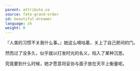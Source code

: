 ```yaml
---
parent: attribute.ce
source: fate-grand-order
id: beautiful-dreamer
language: zh
weight: 0
---
```


『人类的习惯不关我什么事。』她这么嘀咕着，关上了自己房间的门。

然而过了没多久，似乎就以打发时光的名义，陷入了某种沉思。

究竟要到什么时候，她才愿意将妥协与面子放在天平上衡量呢。

